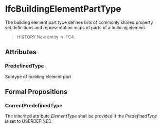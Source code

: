 # IfcBuildingElementPartType

The building element part type defines lists of commonly shared property set definitions and representation maps of parts of a building element.<!-- end of definition -->

> HISTORY  New entity in IFC4.

## Attributes

### PredefinedType
Subtype of building element part

## Formal Propositions

### CorrectPredefinedType
The inherited attribute _ElementType_ shall be provided if the _PredefinedType_ is set to USERDEFINED.
